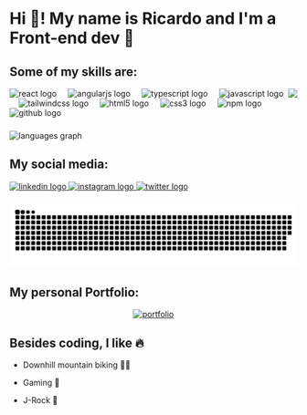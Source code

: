 <h1 align="left">Hi 👋! My name is Ricardo and I'm a Front-end dev 🚀</h1>

###

<div align="left" height="150">
  <h2 align="left">Some of my skills are: </h2>
   <img align="right" height="180" src="https://i.pinimg.com/originals/e6/da/c1/e6dac1038095d76596e8b1bd9653f569.gif"  />
  <img src="https://cdn.jsdelivr.net/gh/devicons/devicon/icons/react/react-original.svg" height="45" alt="react logo"  />
  <img width="12" />
  <img src="https://cdn.jsdelivr.net/gh/devicons/devicon/icons/angularjs/angularjs-plain.svg" height="45" alt="angularjs logo"  />
  <img width="12" />
  <img src="https://cdn.jsdelivr.net/gh/devicons/devicon/icons/typescript/typescript-plain.svg" height="45" alt="typescript logo"  />
  <img width="12" />
  <img src="https://cdn.jsdelivr.net/gh/devicons/devicon/icons/javascript/javascript-plain.svg" height="45" alt="javascript logo"  />
  <img width="12" />
  <img src="https://cdn.jsdelivr.net/gh/devicons/devicon/icons/tailwindcss/tailwindcss-original-wordmark.svg" height="45" alt="tailwindcss logo"  />
  <img width="12" />
  <img src="https://cdn.jsdelivr.net/gh/devicons/devicon/icons/html5/html5-original.svg" height="45" alt="html5 logo"  />
  <img width="12" />
  <img src="https://cdn.jsdelivr.net/gh/devicons/devicon/icons/css3/css3-original.svg" height="45" alt="css3 logo"  />
  <img width="12" />
  <img src="https://cdn.jsdelivr.net/gh/devicons/devicon/icons/npm/npm-original-wordmark.svg" height="45" alt="npm logo"  />
  <img width="12" />
  <img src="https://cdn.jsdelivr.net/gh/devicons/devicon/icons/github/github-original.svg" height="45" alt="github logo"  />
</div>

###

<div align="left">
  <img src="https://github-readme-stats.vercel.app/api/top-langs?username=RickyBv1&locale=en&hide_title=true&layout=compact&card_width=320&langs_count=5&theme=tokyonight&hide_border=false" height="165" alt="languages graph"  />
</div>

###

<div align="left">
  <h2 align="left">My social media: </h2>
  <a href="https://www.linkedin.com/in/ricardo-cortes-b29739179/" target="_blank">
    <img src="https://raw.githubusercontent.com/maurodesouza/profile-readme-generator/master/src/assets/icons/social/linkedin/default.svg" width="57" height="45" alt="linkedin logo"  />
  </a>
  <a href="https://www.instagram.com/rickycortes24/" target="_blank">
    <img src="https://raw.githubusercontent.com/maurodesouza/profile-readme-generator/master/src/assets/icons/social/instagram/default.svg" width="57" height="45" alt="instagram logo"  />
  </a>
  <a href="https://x.com/Bv1Ricky" target="_blank">
    <img src="https://raw.githubusercontent.com/maurodesouza/profile-readme-generator/master/src/assets/icons/social/twitter/default.svg" width="57" height="45" alt="twitter logo"  />
  </a>
</div>

###

<div align="center">
  
  ![snake gif](https://github.com/RickyBv1/RickyBv1/blob/output/github-snake-dark.svg)
</div>

###

<div align="center">
   <h2 align="left">My personal Portfolio: </h2>
  <a align="center" text-decoration="none" href="https://ricardocortes-portfolio.netlify.app/" target="_blank">
    <img src="https://cdn.freebiesupply.com/logos/large/2x/portfolio-logo-black-and-white.png" alt="portfolio" width="150" height="150">
  </a>
</div>

###

<div align="left">
  <h2 align="left">Besides coding, I like 🔥</h2>
  <p align="left">
    
  - Downhill mountain biking 🚵🏼
    
  - Gaming 👾
    
  - J-Rock 🎵
  </p>
</div>

<!-----

<div align="center" style="margin-top:32px; margin-bottom:16px;">

✨ <b><a href="https://www.linkedin.com/in/ricardo-cortes-b29739179/" target="_blank" style="color:#0a66c2;">Original template made by Ricardo Cortés</a></b> ✨

</div>
-->
